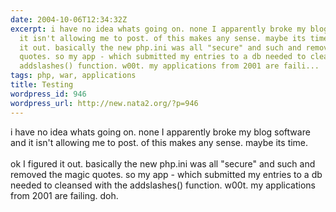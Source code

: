 ```yaml
---
date: 2004-10-06T12:34:32Z
excerpt: i have no idea whats going on. none I apparently broke my blog software and
  it isn't allowing me to post. of this makes any sense. maybe its time.ok I figured
  it out. basically the new php.ini was all "secure" and such and removed the magic
  quotes. so my app - which submitted my entries to a db needed to cleansed with the
  addslashes() function. w00t. my applications from 2001 are faili...
tags: php, war, applications
title: Testing
wordpress_id: 946
wordpress_url: http://new.nata2.org/?p=946
---
```


i have no idea whats going on. none I apparently broke my blog software and it isn't allowing me to post. of this makes any sense. maybe its time.<br/><br/>ok I figured it out. basically the new php.ini was all "secure" and such and removed the magic quotes. so my app - which submitted my entries to a db needed to cleansed with the addslashes() function. w00t. my applications from 2001 are failing. doh. 
